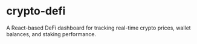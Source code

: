 # crypto-defi
A React-based DeFi dashboard for tracking real-time crypto prices, wallet balances, and staking performance.
